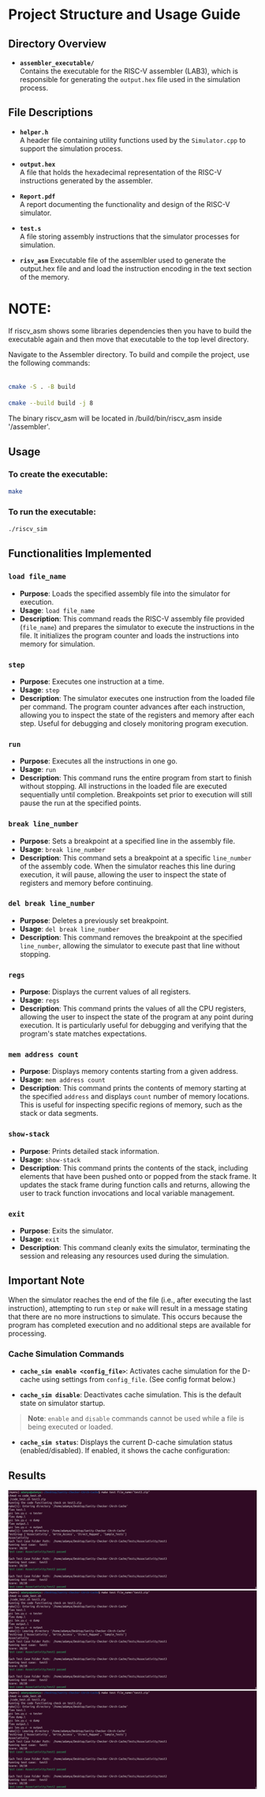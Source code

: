 # Project Structure and Usage Guide

## Directory Overview
- **`assembler_executable/`**  
  Contains the executable for the RISC-V assembler (LAB3), which is responsible for generating the `output.hex` file used in the simulation process.

## File Descriptions
- **`helper.h`**  
  A header file containing utility functions used by the `Simulator.cpp` to support the simulation process.
  
- **`output.hex`**  
  A file that holds the hexadecimal representation of the RISC-V instructions generated by the assembler.

- **`Report.pdf`**  
  A report documenting the functionality and design of the RISC-V simulator.

- **`test.s`**  
  A file storing assembly instructions that the simulator processes for simulation.

- **`risv_asm`** 
  Executable file of the assemlbler used to generate the output.hex file and and load the instruction encoding in the text section of the memory. 
# NOTE:
If riscv_asm shows some libraries dependencies then you have to build the executable again and then move that executable to the top level directory.

Navigate to the Assembler directory. To build and compile the project, use the following commands:
  

```bash

cmake -S . -B build

cmake --build build -j 8
```



  
The binary riscv_asm will be located in /build/bin/riscv_asm inside '/assembler'.
## Usage
### To create the executable:
```bash
make
```
### To run the executable:
```bash
./riscv_sim
```
## Functionalities Implemented

### `load file_name`
- **Purpose**: Loads the specified assembly file into the simulator for execution.
- **Usage**: `load file_name`
- **Description**: This command reads the RISC-V assembly file provided (`file_name`) and prepares the simulator to execute the instructions in the file. It initializes the program counter and loads the instructions into memory for simulation.

### `step`
- **Purpose**: Executes one instruction at a time.
- **Usage**: `step`
- **Description**: The simulator executes one instruction from the loaded file per command. The program counter advances after each instruction, allowing you to inspect the state of the registers and memory after each step. Useful for debugging and closely monitoring program execution.

### `run`
- **Purpose**: Executes all the instructions in one go.
- **Usage**: `run`
- **Description**: This command runs the entire program from start to finish without stopping. All instructions in the loaded file are executed sequentially until completion. Breakpoints set prior to execution will still pause the run at the specified points.

### `break line_number`
- **Purpose**: Sets a breakpoint at a specified line in the assembly file.
- **Usage**: `break line_number`
- **Description**: This command sets a breakpoint at a specific `line_number` of the assembly code. When the simulator reaches this line during execution, it will pause, allowing the user to inspect the state of registers and memory before continuing.

### `del break line_number`
- **Purpose**: Deletes a previously set breakpoint.
- **Usage**: `del break line_number`
- **Description**: This command removes the breakpoint at the specified `line_number`, allowing the simulator to execute past that line without stopping.

### `regs`
- **Purpose**: Displays the current values of all registers.
- **Usage**: `regs`
- **Description**: This command prints the values of all the CPU registers, allowing the user to inspect the state of the program at any point during execution. It is particularly useful for debugging and verifying that the program's state matches expectations.

### `mem address count`
- **Purpose**: Displays memory contents starting from a given address.
- **Usage**: `mem address count`
- **Description**: This command prints the contents of memory starting at the specified `address` and displays `count` number of memory locations. This is useful for inspecting specific regions of memory, such as the stack or data segments.

### `show-stack`
- **Purpose**: Prints detailed stack information.
- **Usage**: `show-stack`
- **Description**: This command prints the contents of the stack, including elements that have been pushed onto or popped from the stack frame. It updates the stack frame during function calls and returns, allowing the user to track function invocations and local variable management.

### `exit`
- **Purpose**: Exits the simulator.
- **Usage**: `exit`
- **Description**: This command cleanly exits the simulator, terminating the session and releasing any resources used during the simulation.

## Important Note
When the simulator reaches the end of the file (i.e., after executing the last instruction), attempting to run `step` or `make` will result in a message stating that there are no more instructions to simulate. This occurs because the program has completed execution and no additional steps are available for processing.


### Cache Simulation Commands

- **`cache_sim enable <config_file>`**: Activates cache simulation for the D-cache using settings from `config_file`. (See config format below.)
  
- **`cache_sim disable`**: Deactivates cache simulation. This is the default state on simulator startup.

> **Note**: `enable` and `disable` commands cannot be used while a file is being executed or loaded.

- **`cache_sim status`**: Displays the current D-cache simulation status (enabled/disabled). If enabled, it shows the cache configuration:

## Results
![alt text](results/result-1.png) 
![alt text](results/result-1.png) 
![alt text](results/result-1.png)